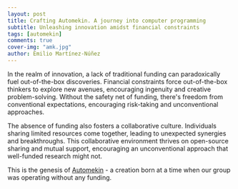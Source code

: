 ```yaml
---
layout: post
title: Crafting Automekin. A journey into computer programming
subtitle: Unleashing innovation amidst financial constraints
tags: [automekin]
comments: true
cover-img: "amk.jpg"
author: Emilio Martínez-Núñez
---
```


In the realm of innovation, a lack of traditional funding can paradoxically fuel out-of-the-box discoveries. Financial constraints force out-of-the-box thinkers to explore new avenues, encouraging ingenuity and creative problem-solving. Without the safety net of funding, there's freedom from conventional expectations, encouraging risk-taking and unconventional approaches. 

The absence of funding also fosters a collaborative culture. Individuals sharing limited resources come together, leading to unexpected synergies and breakthroughs. This collaborative environment thrives on open-source sharing and mutual support, encouraging an unconventional approach that well-funded research might not.

This is the genesis of [Automekin](https://github.com/emartineznunez/AutoMeKin) - a creation born at a time when our group was operating without any funding.



